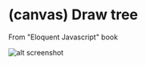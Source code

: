 # (canvas) Draw tree

From "Eloquent Javascript" book

![alt screenshot](https://i.imgur.com/uXet63u.png)
